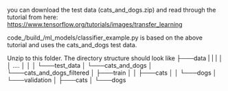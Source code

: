 you can download the test data (cats_and_dogs.zip) and read through the tutorial from here:
https://www.tensorflow.org/tutorials/images/transfer_learning

code_/build_/ml_models/classifier_example.py is based on the above tutorial and uses the cats_and_dogs test data.

Unzip to this folder. The directory structure should look like
├───data
|   |   |
│   │   ....
│   │ 
│   └───test_data
│       └───cats_and_dogs
│           └───cats_and_dogs_filtered
│               ├───train
│               │   ├───cats
│               │   └───dogs
│               └───validation
│                   ├───cats
│                   └───dogs